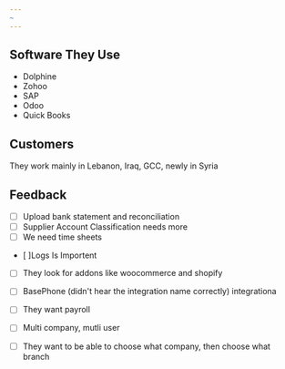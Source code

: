 ```yaml
---
~
---
```

## Software They Use
- Dolphine
- Zohoo
- SAP
- Odoo
- Quick Books

## Customers
They work mainly in Lebanon, Iraq, GCC, newly in Syria

## Feedback
- [ ] Upload bank statement and reconciliation 
- [ ] Supplier Account Classification needs more
- [ ] We need time sheets
- [ ]Logs Is Importent
- [ ] They look for addons like woocommerce and shopify
- [ ] BasePhone (didn't hear the integration name correctly) integrationa
- [ ] They want payroll
- [ ] Multi company, mutli user 
- [ ] They want to be able to choose what company, then choose what branch 



